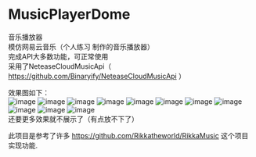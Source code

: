 # MusicPlayerDome
音乐播放器<br>
模仿网易云音乐（个人练习 制作的音乐播放器）<br>
完成API大多数功能，可正常使用<br>
采用了NeteaseCloudMusicApi（ https://github.com/Binaryify/NeteaseCloudMusicApi ）<br>

效果图如下：<br>
![image](https://github.com/brokes6/MusicPlayerDome/blob/master/app/src/DomePicture/01.jpg)
![image](https://github.com/brokes6/MusicPlayerDome/blob/master/app/src/DomePicture/02.jpg)
![image](https://github.com/brokes6/MusicPlayerDome/blob/master/app/src/DomePicture/03.jpg)
![image](https://github.com/brokes6/MusicPlayerDome/blob/master/app/src/DomePicture/04.jpg)
![image](https://github.com/brokes6/MusicPlayerDome/blob/master/app/src/DomePicture/05.jpg)
![image](https://github.com/brokes6/MusicPlayerDome/blob/master/app/src/DomePicture/07.jpg)
![image](https://github.com/brokes6/MusicPlayerDome/blob/master/app/src/DomePicture/08.jpg)
![image](https://github.com/brokes6/MusicPlayerDome/blob/master/app/src/DomePicture/09.jpg)
![image](https://github.com/brokes6/MusicPlayerDome/blob/master/app/src/DomePicture/10.jpg)
![image](https://github.com/brokes6/MusicPlayerDome/blob/master/app/src/DomePicture/11.jpg)
![image](https://github.com/brokes6/MusicPlayerDome/blob/master/app/src/DomePicture/12.jpg)
<br>
还要更多效果就不展示了（有点放不下了）<br>

此项目是参考了许多 https://github.com/Rikkatheworld/RikkaMusic 这个项目实现功能.
